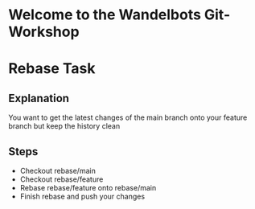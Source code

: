# Welcome to the Wandelbots Git-Workshop

# Rebase Task
## Explanation
You want to get the latest changes of the main branch onto your feature branch but keep the history clean

## Steps
- Checkout rebase/main
- Checkout rebase/feature
- Rebase rebase/feature onto rebase/main
- Finish rebase and push your changes
